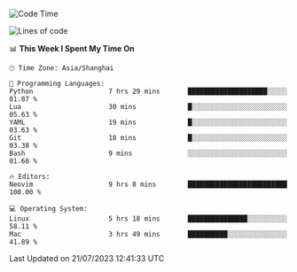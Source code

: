 <!--START_SECTION:waka-->
![Code Time](http://img.shields.io/badge/Code%20Time-1%2C452%20hrs%2058%20mins-blue)

![Lines of code](https://img.shields.io/badge/From%20Hello%20World%20I%27ve%20Written-271.4%20thousand%20lines%20of%20code-blue)

📊 **This Week I Spent My Time On** 

```text
🕑︎ Time Zone: Asia/Shanghai

💬 Programming Languages: 
Python                   7 hrs 29 mins       ████████████████████░░░░░   81.87 % 
Lua                      30 mins             █░░░░░░░░░░░░░░░░░░░░░░░░   05.63 % 
YAML                     19 mins             █░░░░░░░░░░░░░░░░░░░░░░░░   03.63 % 
Git                      18 mins             █░░░░░░░░░░░░░░░░░░░░░░░░   03.38 % 
Bash                     9 mins              ░░░░░░░░░░░░░░░░░░░░░░░░░   01.68 % 

🔥 Editors: 
Neovim                   9 hrs 8 mins        █████████████████████████   100.00 % 

💻 Operating System: 
Linux                    5 hrs 18 mins       ███████████████░░░░░░░░░░   58.11 % 
Mac                      3 hrs 49 mins       ██████████░░░░░░░░░░░░░░░   41.89 % 
```


 Last Updated on 21/07/2023 12:41:33 UTC
<!--END_SECTION:waka-->
